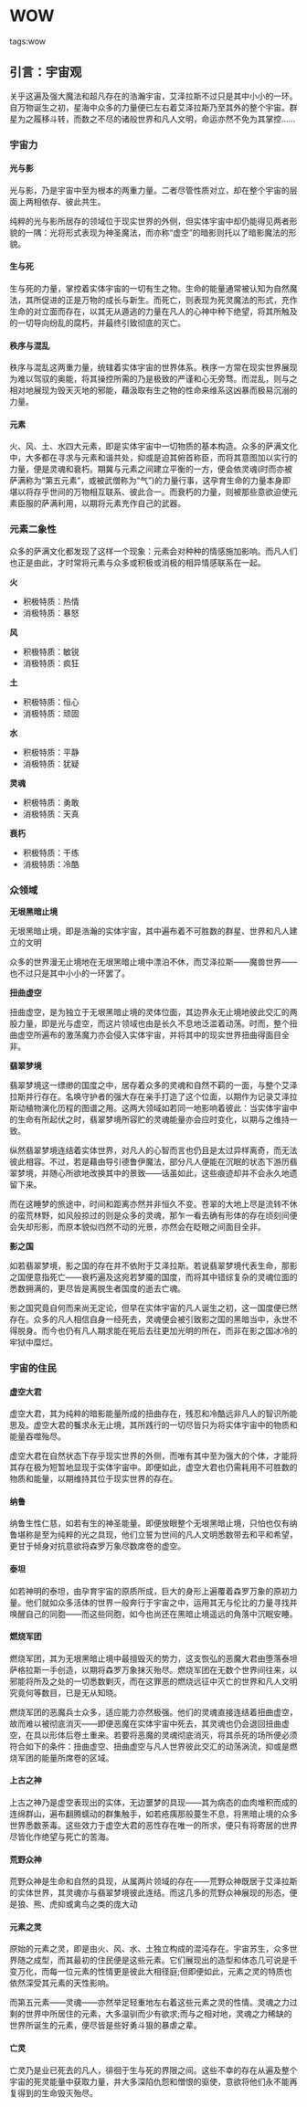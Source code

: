 ﻿# WOW
tags:wow

## 引言：宇宙观
关乎这遍及强大魔法和超凡存在的浩瀚宇宙，艾泽拉斯不过只是其中小小的一环。自万物诞生之初，星海中众多的力量便已左右着艾泽拉斯乃至其外的整个宇宙。群星为之履移斗转，而数之不尽的诸般世界和凡人文明，命运亦然不免为其掌控……

### 宇宙力
#### 光与影
光与影，乃是宇宙中至为根本的两重力量。二者尽管性质对立，却在整个宇宙的层面上两相依存、彼此共生。

纯粹的光与影所居存的领域位于现实世界的外侧，但实体宇宙中却仍能得见两者形貌的一隅：光将形式表现为神圣魔法，而亦称“虚空”的暗影则托以了暗影魔法的形貌。

#### 生与死
生与死的力量，掌控着实体宇宙的一切有生之物。生命的能量通常被认知为自然魔法，其所促进的正是万物的成长与新生。而死亡，则表现为死灵魔法的形式，充作生命的对立面而存在，以其无从遁逃的力量在凡人的心神中种下绝望，将其所触及的一切导向纷乱的腐朽，并最终引致彻底的灭亡。

#### 秩序与混乱
秩序与混乱这两重力量，统辖着实体宇宙的世界体系。秩序一方常在现实世界展现为难以驾驭的奥能，将其操控所需的乃是极致的严谨和心无旁骛。而混乱，则与之相对地展现为毁天灭地的邪能，藉汲取有生之物的性命来维系这凶暴而极易沉溺的力量。

#### 元素
火、风、土、水四大元素，即是实体宇宙中一切物质的基本构造。众多的萨满文化中，大多都在寻求与元素和谐共处，抑或是迫其俯首称臣，而将其意图加以实行的力量，便是灵魂和衰朽。期冀与元素之间建立平衡的一方，便会依灵魂(时而亦被萨满称为“第五元素”，或被武僧称为“气”)的力量行事，这孕育生命的力量本身即堪以将存乎世间的万物相互联系、彼此合一。而衰朽的力量，则被那些意欲迫使元素臣服的萨满利用，以期将元素充作自己的武器。

### 元素二象性
众多的萨满文化都发现了这样一个现象：元素会对种种的情感施加影响。而凡人们也正是由此，才时常将元素与众多或积极或消极的相异情感联系在一起。

**火**
* 积极特质：热情
* 消极特质：暴怒

**风**
* 积极特质：敏锐
* 消极特质：疯狂

**土**
* 积极特质：恒心
* 消极特质：顽固

**水**
* 积极特质：平静
* 消极特质：犹疑

**灵魂**
* 积极特质：勇敢
* 消极特质：天真

**衰朽**
* 积极特质：干练
* 消极特质：冷酷

### 众领域
**无垠黑暗止境**

无垠黑暗止境，即是浩瀚的实体宇宙，其中遍布着不可胜数的群星、世界和凡人建立的文明

众多的世界漫无止境地在无垠黑暗止境中漂泊不休，而艾泽拉斯——魔兽世界——也不过只是其中小小的一环罢了。

**扭曲虚空**

扭曲虚空，是为独立于无垠黑暗止境的灵体位面，其边界永无止境地彼此交汇的两股力量，即是光与虚空，而这片领域也由是长久不息地泛滥着动荡。时而，整个扭曲虚空所遍布的激荡魔力亦会侵入实体宇宙，并将其中的现实世界扭曲得面目全非。

**翡翠梦境**

翡翠梦境这一缥缈的国度之中，居存着众多的灵魂和自然不羁的一面，与整个艾泽拉斯并行存在。名唤守护者的强大存在亲手打造了这个位面，以期作为记录艾泽拉斯动植物演化历程的图谱之用。这两大领域如若同一地影响着彼此：当实体宇宙中的生命有所起伏之时，翡翠梦境所容贮的灵魂能量亦会应时变化，以期与之维持一致。

纵然翡翠梦境连结着实体世界，对凡人的心智而言也仍且是太过异样离奇，而无法彼此相容。不过，若是藉由导引德鲁伊魔法，部分凡人便能在沉眠的状态下游历翡翠梦境，并随心所欲地改换其中的景致——话虽如此，这些痕迹却并不会永久地遗留下来。

而在这睡梦的旅途中，时间和距离亦然并非恒久不变。苍翠的大地上尽是流转不休的蛮荒林野，如风般掠过的则是众多的灵魂，那乍一看去确有形体的存在顷刻间便会失却形影，而原本貌似岿然不动的光景，亦然会在眨眼之间面目全非。

**影之国**

如若翡翠梦境，影之国的存在并不依附于艾泽拉斯。若说翡翠梦境代表生命，那影之国便意指死亡——衰朽遍及这宛若梦魇的国度，而将其中错综复杂的灵魂位面的悉数拥满的，更尽皆是离脱生者国度的逝去亡魂。

影之国究竟自何而来尚无定论，但早在实体宇宙的凡人诞生之初，这一国度便已然存在。众多的凡人相信自身一经死去，灵魂便会被引致影之国的黑暗当中，永世不得脱身。而今也仍有凡人期求能在死后去往更加光明的所在，而非在影之国冰冷的牢狱中糜烂。

### 宇宙的住民

#### 虚空大君
虚空大君，其为纯粹的暗影能量所成的扭曲存在，残忍和冷酷远非凡人的智识所能思及。虚空大君的餮求永无止境，其所践行的一切尽皆只为将实体宇宙中的物质和能量吞噬殆尽。

虚空大君在自然状态下存乎现实世界的外侧，而唯有其中至为强大的个体，才能将其存在极为短暂地显现于实体宇宙中。即便如此，虚空大君也仍需耗用不可胜数的物质和能量，以期维持其位于现实世界的存在。

#### 纳鲁
纳鲁生性仁慈，如若有生的神圣能量。即便放眼整个无垠黑暗止境，只怕也仅有纳鲁堪称是至为纯粹的光之具现，他们立誓为世间的凡人文明悉数带去和平和希望，更甘于倾身对抗意欲将森罗万象尽数席卷的虚空。

#### 泰坦
如若神明的泰坦，由孕育宇宙的原质所成，巨大的身形上遍覆着森罗万象的原初力量。他们就如众多活体的世界一般奔行于宇宙之中，运用其无与伦比的力量寻找并唤醒自己的同胞——而这些同胞，如今也尚还在黑暗止境遥远的角落中沉眠安睡。

#### 燃烧军团
燃烧军团，其为无垠黑暗止境中最擅毁灭的势力，这支恢弘的恶魔大君由堕落泰坦萨格拉斯一手创造，以期将森罗万象抹灭殆尽。燃烧军团在无数个世界间往来，以邪能将所及之处的一切悉数剿灭，而在这罪恶的燃烧远征中灭亡的世界和凡人文明究竟何等数目，已是无从知晓。

燃烧军团的恶魔兵士众多，适应能力亦然极强。他们的灵魂直接连结着扭曲虚空，故而难以被彻底消灭——即便恶魔在实体宇宙中死去，其灵魂也仍会退回扭曲虚空，在具以形体后卷土重来。若要将恶魔的灵魂彻底消灭，将其杀死的场所便必须符合如下的条件：扭曲虚空、扭曲虚空与凡人世界彼此交汇的动荡涡流，抑或是燃烧军团的能量所席卷的区域。

#### 上古之神
上古之神乃是虚空表现出的实体，无边噩梦的具现——其为病态的血肉堆积而成的连绵群山，遍布翻腾蠕动的群集触手，如若疮痍那般蔓生不息，将黑暗止境的众多世界悉数荼毒。这些效力于虚空大君的恶性存在唯一的所求，便只有将寄居的世界尽皆化作绝望与死亡的苦海。

#### 荒野众神
荒野众神是生命和自然的具现，从属两片领域的存在——荒野众神既居于艾泽拉斯的实体世界，其灵魂亦与翡翠梦境彼此连结。而这几多的荒野众神展现的形态，便是狼、熊、虎抑或禽鸟之类的庞大动

#### 元素之灵
原始的元素之灵，即是由火、风、水、土独立构成的混沌存在。宇宙苏生，众多世界随之成型，而其最初的住民便是这些元素。它们展现出的造型和体态几可说是千变万化，而每一位元素的性情更是彼此大相径庭;但即便如此，元素之灵的特质也依然深受其元素的天性影响。

而第五元素——灵魂——亦然举足轻重地左右着这些元素之灵的性情。灵魂之力过剩的世界中所居住的元素，大多温驯而少有欲求;而与之相对地，灵魂之力稀缺的世界所诞生的元素，便尽皆是些好勇斗狠的暴虐之辈。

#### 亡灵
亡灵乃是业已死去的凡人，徘徊于生与死的界限之间。这些不幸的存在从遍及整个宇宙的死灵能量中获取力量，并大多深陷仇怨和憎恨的驱使，意欲将他们永不能再复得到的生命毁灭殆尽。